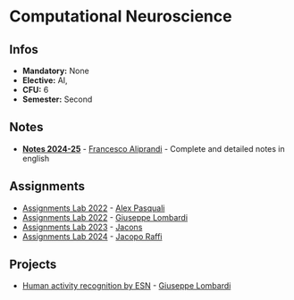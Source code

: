 # Computational Neuroscience
## Infos
- **Mandatory:** None
- **Elective:** AI,
- **CFU:** 6
- **Semester:** Second

## Notes
- [**Notes 2024-25**](https://github.com/francealip/cns_lab/blob/main/Notes24-25.pdf) - [Francesco Aliprandi](https://github.com/francealip) - Complete and detailed notes in english

## Assignments
- [Assignments Lab 2022](https://github.com/AlexPasqua/CNS-assignments) - [Alex Pasquali](https://github.com/AlexPasqua)
- [Assignments Lab 2022](https://github.com/icezimmer/CNS_lab) - [Giuseppe Lombardi](https://github.com/icezimmer)
- [Assignments Lab 2023](https://github.com/jacons/Computational-NeuroScience-Lab) - [Jacons](https://github.com/jacons)
- [Assignments Lab 2024](https://github.com/JacopoRaffi/CNS_Assignments) - [Jacopo Raffi](https://github.com/JacopoRaffi)
## Projects
- [Human activity recognition by ESN](https://github.com/icezimmer/HARbyESNs) - [Giuseppe Lombardi](https://github.com/icezimmer)
